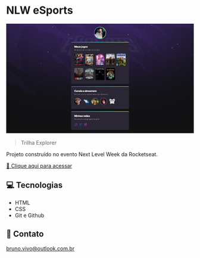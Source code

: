 # NLW eSports 

![preview](./.github/preview.png)

> Trilha Explorer

Projeto construído no evento Next Level Week da Rocketseat.

[📎 Clique aqui para acessar](https://7Macz.github.io/NLWGamers)

## 💻 Tecnologias

- HTML
- CSS
- Git e Github

## 💜 Contato

bruno.vivo@outlook.com.br